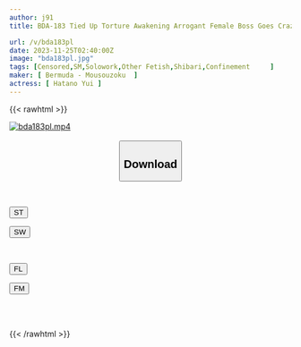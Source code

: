 ```yaml
---
author: j91
title: BDA-183 Tied Up Torture Awakening Arrogant Female Boss Goes Crazy In Rope Hell Yui Hatano

url: /v/bda183pl
date: 2023-11-25T02:40:00Z
image: "bda183pl.jpg"
tags: [Censored,SM,Solowork,Other Fetish,Shibari,Confinement	 ]
maker: [ Bermuda - Mousouzoku  ]
actress: [ Hatano Yui ]
---
```



{{< rawhtml >}}

<div class="video" data-videoid="zX0BvJbMP6fYdeP">
    <a href="javascript:;">
        <img src="/v/bda183pl/bda183pl.jpg" width="WIDTH" height="HEIGHT" alt="bda183pl.mp4" loading="lazy">
    </a>
</div>

<script type="text/javascript" src="https://j91.asia/asset/on-demand-st.js"></script>

<br>
  <link rel="stylesheet" href="https://j91.asia/asset/bs5.css">
  
  <center>
  <button class="btn btn-primary" type="button" data-bs-toggle="collapse" data-bs-target=".multi-collapse" aria-expanded="false" aria-controls="multiCollapseExample1 multiCollapseExample2"><h2>Download</h2></button></center>
</p>
<div class="row">
  <div class="col">
    <div class="collapse multi-collapse" id="multiCollapseExample1">
      <div class="card card-body">
	      	      <br>
<div class="buttons">  
<p><a href="https://streamtape.to/v/zX0BvJbMP6fYdeP" target="_blank"><button class="btn-hover color-3"><i class="fa fa-download"></i> ST</button></a></p>
<p><a href="https://flaswish.com/1fg6cvo97zbj" target="_blank"><button class="btn-hover color-2"><i class="fa fa-download"></i> SW</button></a></p></div>
    </div>
  </div>
</div>
  <div class="col">
    <div class="collapse multi-collapse" id="multiCollapseExample2">
      <div class="card card-body">
	      <br>
<div class="buttons">
<p><a href="javascript:;" target="_blank"><button class="btn-hover color-9"><i class="fa fa-download"></i> FL</button></a></p>
<p><a href="javascript:;" target="_blank"><button class="btn-hover color-8"><i class="fa fa-download"></i> FM</button></a></p></div>
<br><br>
      </div>
    </div>
  </div>
</div>

{{< /rawhtml >}}
